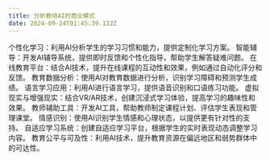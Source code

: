 ```yaml
---
title: 分析教培AI的商业模式
date: 2024-09-24T01:45:39.132Z
---
```


个性化学习：利用AI分析学生的学习习惯和能力，提供定制化学习方案。
智能辅导：开发AI辅导系统，提供即时反馈和个性化指导，帮助学生解答疑难问题。
在线教育平台：结合AI技术，提升在线课程的互动性和效果，例如通过自动化评分和反馈。
教育数据分析：使用AI对教育数据进行分析，识别学习障碍和预测学生成绩。
语言学习应用：利用AI进行语言学习，提供语音识别和口语练习功能。
虚拟现实与增强现实：结合VR/AR技术，创建沉浸式学习体验，提高学习的趣味性和效果。
教师辅助工具：开发AI工具，帮助教师制定课程计划、评估学生表现和管理课堂。
情感识别：使用AI识别学生情感和心理状态，以提供更有针对性的支持。
自适应学习系统：创建自适应学习平台，根据学生的实时表现动态调整学习内容。
教育公平与可及性：利用AI技术，提升教育资源在偏远地区和弱势群体中的可达性。
